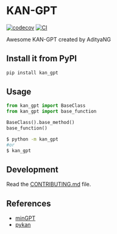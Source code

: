 # KAN-GPT

[![codecov](https://codecov.io/gh/AdityaNG/kan-gpt/branch/main/graph/badge.svg?token=kan-gpt_token_here)](https://codecov.io/gh/AdityaNG/kan-gpt)
[![CI](https://github.com/AdityaNG/kan-gpt/actions/workflows/main.yml/badge.svg)](https://github.com/AdityaNG/kan-gpt/actions/workflows/main.yml)

Awesome KAN-GPT created by AdityaNG

## Install it from PyPI

```bash
pip install kan_gpt
```

## Usage

```py
from kan_gpt import BaseClass
from kan_gpt import base_function

BaseClass().base_method()
base_function()
```

```bash
$ python -m kan_gpt
#or
$ kan_gpt
```

## Development

Read the [CONTRIBUTING.md](CONTRIBUTING.md) file.

## References

- [minGPT](https://github.com/karpathy/minGPT)
- [pykan](https://github.com/KindXiaoming/pykan)

